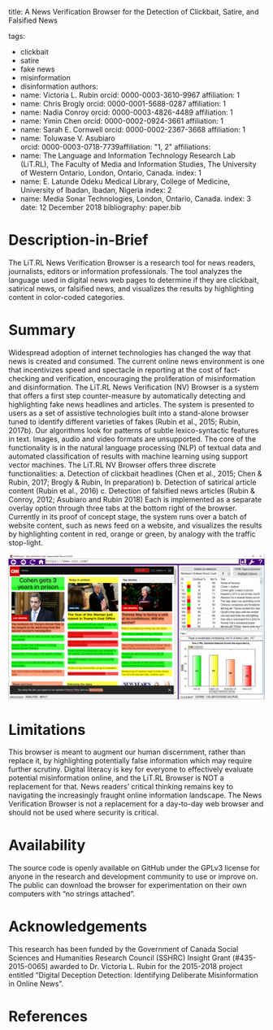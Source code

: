 title: A News Verification Browser for the Detection of Clickbait, Satire, and Falsified News

tags:
- clickbait
- satire
- fake news
- misinformation
- disinformation
authors:
- name: Victoria L. Rubin
  orcid: 0000-0003-3610-9967    affiliation: 1
- name: Chris Brogly
  orcid: 0000-0001-5688-0287    affiliation: 1
- name: Nadia Conroy
  orcid: 0000-0003-4826-4489    affiliation: 1
- name: Yimin Chen
  orcid: 0000-0002-0924-3661    affiliation: 1
- name: Sarah E. Cornwell
  orcid: 0000-0002-2367-3668    affiliation: 1
- name: Toluwase V. Asubiaro    
  orcid: 0000-0003-0718-7739affiliation: "1, 2"
affiliations: 
- name: The Language and Information Technology Research Lab (LiT.RL), The Faculty of Media and Information Studies, The University of Western Ontario, London, Ontario, Canada.
  index: 1
- name: E. Latunde Odeku Medical Library, College of Medicine, University of Ibadan, Ibadan, Nigeria
  index: 2 
- name: Media Sonar Technologies, London, Ontario, Canada.
  index: 3
date: 12 December 2018
bibliography: paper.bib

# Description-in-Brief
The LiT.RL News Verification Browser is a research tool for news readers, journalists, editors or information professionals. The tool analyzes the language used in digital news web pages to determine if they are clickbait, satirical news, or falsified news, and visualizes the results by highlighting content in color-coded categories.

# Summary
Widespread adoption of internet technologies has changed the way that news is created and consumed. The current online news environment is one that incentivizes speed and spectacle in reporting at the cost of fact-checking and verification, encouraging the proliferation of misinformation and disinformation. The LiT.RL News Verification (NV) Browser is a system that offers a first step counter-measure by automatically detecting and highlighting fake news headlines and articles. The system is presented to users as a set of assistive technologies built into a stand-alone browser tuned to identify different varieties of fakes (Rubin et al., 2015; Rubin, 2017b). Our algorithms look for patterns of subtle lexico-syntactic features in text. Images, audio and video formats are unsupported. The core of the functionality is in the natural language processing (NLP) of textual data and automated classification of results with machine learning using support vector machines.
The LiT.RL NV Browser offers three discrete functionalities:
a.	Detection of clickbait headlines (Chen et al., 2015; Chen & Rubin, 2017; Brogly & Rubin, In preparation) 
b.	Detection of satirical article content (Rubin et al., 2016)
c.	Detection of falsified news articles (Rubin & Conroy, 2012; Asubiaro and Rubin 2018)
Each is implemented as a separate overlay option through three tabs at the bottom right of the browser. Currently in its proof of concept stage, the system runs over a batch of website content, such as news feed on a website, and visualizes the results by highlighting content in red, orange or green, by analogy with the traffic stop-light.
 
![Figure 1: Screenshot of LiT.RL News Verification Browser clickbait detection on the CNN homepage (December 12, 2018)](figure.png)

# Limitations
This browser is meant to augment our human discernment, rather than replace it, by highlighting potentially false information which may require further scrutiny. Digital literacy is key for everyone to effectively evaluate potential misinformation online, and the LiT.RL Browser is NOT a replacement for that. News readers’ critical thinking remains key to navigating the increasingly fraught online information landscape. The News Verification Browser is not a replacement for a day-to-day web browser and should not be used where security is critical. 

# Availability
 The source code is openly available on GitHub under the GPLv3 license for anyone in the research and development community to use or improve on. The public can download the browser for experimentation on their own computers with “no strings attached”. 

# Acknowledgements
This research has been funded by the Government of Canada Social Sciences and Humanities Research Council (SSHRC) Insight Grant (#435-2015-0065) awarded to Dr. Victoria L. Rubin for the 2015-2018 project entitled “Digital Deception Detection: Identifying Deliberate Misinformation in Online News”.

# References
